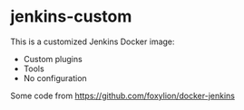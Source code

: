 # jenkins-custom
This is a customized Jenkins Docker image:
* Custom plugins
* Tools
* No configuration

Some code from https://github.com/foxylion/docker-jenkins
